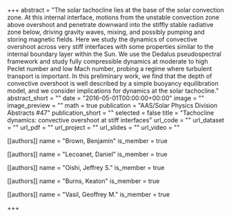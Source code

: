 +++
abstract = "The solar tachocline lies at the base of the solar convection zone. At this internal interface, motions from the unstable convection zone above overshoot and penetrate downward into the stiffly stable radiative zone below, driving gravity waves, mixing, and possibly pumping and storing magnetic fields. Here we study the dynamics of convective overshoot across very stiff interfaces with some properties similar to the internal boundary layer within the Sun. We use the Dedalus pseudospectral framework and study fully compressible dynamics at moderate to high Peclet number and low Mach number, probing a regime where turbulent transport is important. In this preliminary work, we find that the depth of convective overshoot is well described by a simple buoyancy equilibration model, and we consider implications for dynamics at the solar tachocline."
abstract_short = ""
date = "2016-05-01T00:00:00+00:00"
image = ""
image_preview = ""
math = true
publication = "AAS/Solar Physics Division Abstracts #47"
publication_short = ""
selected = false
title = "Tachocline dynamics: convective overshoot at stiff interfaces"
url_code = ""
url_dataset = ""
url_pdf = ""
url_project = ""
url_slides = ""
url_video = ""



[[authors]]
    name = "Brown, Benjamin"
    is_member = true


[[authors]]
    name = "Lecoanet, Daniel"
    is_member = true


[[authors]]
    name = "Oishi, Jeffrey S."
    is_member = true


[[authors]]
    name = "Burns, Keaton"
    is_member = true


[[authors]]
    name = "Vasil, Geoffrey M."
    is_member = true

+++
 